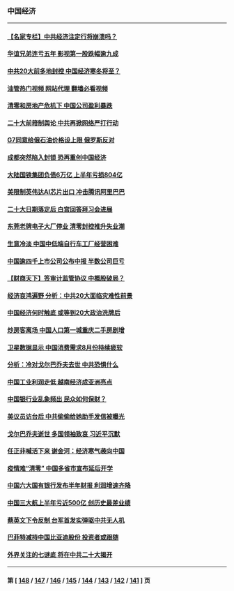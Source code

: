 ### 中国经济
---
#### [【名家专栏】中共经济注定行将崩溃吗？](../../pages/ncid283/n13816213.md?09030445) 
#### [华谊兄弟连亏五年 影视第一股跌幅逾九成](../../pages/ncid283/n13816421.md?09030445) 
#### [中共20大前多地封控 中国经济寒冬将至？](../../pages/ncid283/n13816191.md?09030445) 
#### [油管热门视频 网站代理 翻墙必看视频](http://209.222.30.114:81/youtube.html?09030445)
#### [清零和房地产危机下 中国公司盈利暴跌](../../pages/ncid283/n13816190.md?09030445) 
#### [二十大前箝制舆论 中共再掀网络严打行动](../../pages/ncid283/n13816382.md?09030445) 
#### [G7同意给俄石油价格设上限 俄罗斯反对](../../pages/ncid283/n13816302.md?09030445) 
#### [成都突然陷入封锁 恐再重创中国经济](../../pages/ncid283/n13816070.md?09030445) 
#### [大陆国铁集团负债6万亿 上半年亏损804亿](../../pages/ncid283/n13816030.md?09030445) 
#### [美限制英伟达AI芯片出口 冲击腾讯阿里巴巴](../../pages/ncid283/n13815585.md?09030445) 
#### [二十大日期落定后 白宫回答拜习会进展](../../pages/ncid283/n13815440.md?09030445) 
#### [东莞老牌电子大厂停业 清零封控推升失业潮](../../pages/ncid283/n13815359.md?09030445) 
#### [生意冷淡 中国中低端自行车工厂经营困难](../../pages/ncid283/n13815282.md?09030445) 
#### [中国逾四千上市公司公布中报 半数公司巨亏](../../pages/ncid283/n13814946.md?09030445) 
#### [【财商天下】签审计监管协议 中概股破局？](../../pages/ncid283/n13814835.md?09030445) 
#### [经济哀鸿遍野 分析：中共20大面临灾难性前景](../../pages/ncid283/n13814871.md?09030445) 
#### [中国经济何时触底 或等到20大政治洗牌后](../../pages/ncid283/n13814867.md?09030445) 
#### [炒房客离场 中国人口第一城重庆二手房剧增](../../pages/ncid283/n13814873.md?09030445) 
#### [卫星数据显示 中国消费需求8月份持续疲软](../../pages/ncid283/n13814708.md?09030445) 
#### [分析：冷对戈尔巴乔夫去世 中共恐惧什么](../../pages/ncid283/n13814778.md?09030445) 
#### [中国工业利润走低 越南经济成亚洲亮点](../../pages/ncid283/n13814467.md?09030445) 
#### [中国银行业乱象频出 民众如何保财？](../../pages/ncid283/n13814689.md?09030445) 
#### [美议员访台后 中共偷偷给她助手发信被曝光](../../pages/ncid283/n13814672.md?09030445) 
#### [戈尔巴乔夫逝世 多国领袖致哀 习近平沉默](../../pages/ncid283/n13814454.md?09030445) 
#### [任正非喊活下来 谢金河：经济寒气袭向中国](../../pages/ncid283/n13814196.md?09030445) 
#### [疫情难“清零” 中国多省市宣布延后开学](../../pages/ncid283/n13814352.md?09030445) 
#### [中国六大国有银行发布半年财报 利润增速齐降](../../pages/ncid283/n13814371.md?09030445) 
#### [中国三大航上半年亏近500亿 创历史最差业绩](../../pages/ncid283/n13813972.md?09030445) 
#### [蔡英文下令反制 台军首发实弹驱中共无人机](../../pages/ncid283/n13813905.md?09030445) 
#### [巴菲特减持中国比亚迪股份 投资者或跟随](../../pages/ncid283/n13813939.md?09030445) 
#### [外界关注的七谜底 将在中共二十大揭开](../../pages/ncid283/n13813907.md?09030445) 

---
#### 第 [ [148](./148.md?09030445) / [147](./147.md?09030445) / [146](./146.md?09030445) / [145](./145.md?09030445) / [144](./144.md?09030445) / [143](./143.md?09030445) / [142](./142.md?09030445) / [141](./141.md?09030445) ] 页
